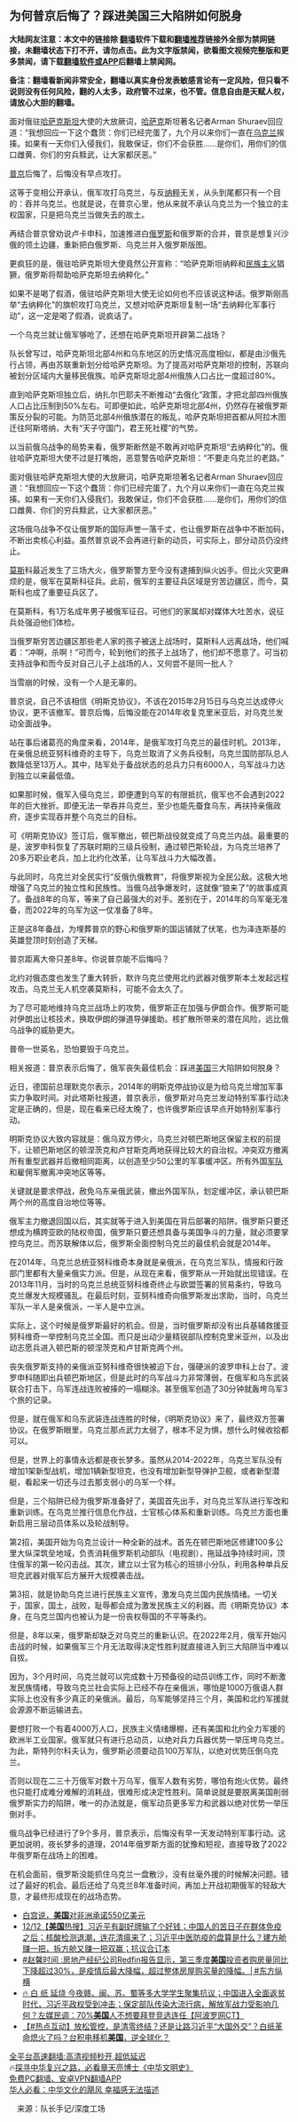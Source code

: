  <!-- 面包屑导航 --> <h2>为何普京后悔了？踩进美国三大陷阱如何脱身</h2> <p class="notice"><b>大陆网友注意：本文中的链接除 <a href="https://github.com/bannedbook/fanqiang" >翻墙</a>软件下载和<a href="https://github.com/killgcd/justmysocks/blob/master/README.md">翻墙推荐</a>链接外全部为禁网链接，未翻墙状态下打不开，请勿点击。此为文字版禁闻，欲看图文视频完整版和更多禁闻，请下载<a href="https://github.com/bannedbook/fanqiang">翻墙软件或APP</a>后翻墙上禁闻网。</p><p>备注：翻墙看新闻非常安全，翻墙以真实身份发表敏感言论有一定风险，但只看不说则没有任何风险，翻的人太多，政府管不过来，也不管。信息自由是天赋人权，请放心大胆的翻墙。</b></p>  <div class="entry"> <p id="summary">面对俄驻<a href="https://www.bannedbook.org/bnews/tag/%e5%93%88%e8%90%a8%e5%85%8b%e6%96%af%e5%9d%a6/" class="st_tag internal_tag" rel="tag" title="标签 哈萨克斯坦 下的日志">哈萨克斯坦</a>大使的大放厥词，<a href="https://www.bannedbook.org/bnews/tag/%E5%93%88%E8%90%A8%E5%85%8B/" class="st_tag internal_tag" rel="tag" title="标签 哈萨克 下的日志">哈萨克</a>斯坦著名记者Arman Shuraev回应道：“我想回应一下这个蠢货：你们已经完蛋了，九个月以来你们一直在<a href="https://www.bannedbook.org/bnews/tag/%e4%b9%8c%e5%85%8b%e5%85%b0/" class="st_tag internal_tag" rel="tag" title="标签 乌克兰 下的日志">乌克兰</a>挨揍。如果有一天你们入侵我们，我敢保证，你们不会获胜……是你们，用你们的信口雌黄、你们的穷兵黩武，让大家都厌恶。”</p> <p id="conimg"><a href="https://www.bannedbook.org/bnews/tag/%e6%99%ae%e4%ba%ac/" class="st_tag internal_tag" rel="tag" title="标签 普京 下的日志">普京</a>后悔了，后悔没有早点攻打。</p> <p>这等于变相公开承认，俄军攻打乌克兰，与反<a href="https://www.bannedbook.org/bnews/tag/%e7%ba%b3%e7%b2%b9/" class="st_tag internal_tag" rel="tag" title="标签 纳粹 下的日志">纳粹</a>无关，从头到尾都只有一个目的：吞并乌克兰。也就是说，在普京心里，他从来就不承认乌克兰为一个独立的主权国家，只是把乌克兰当做失去的故土。</p> <p>再结合普京曾劝说卢卡申科，加速推进白<a href="https://www.bannedbook.org/bnews/tag/%e4%bf%84%e7%bd%97%e6%96%af/" class="st_tag internal_tag" rel="tag" title="标签 俄罗斯 下的日志">俄罗斯</a>和俄罗斯的合并，普京是想复兴沙俄的领土边疆，重新把白俄罗斯、乌克兰并入俄罗斯版图。</p> <p>更疯狂的是，俄驻哈萨克斯坦大使竟然公开宣称：“哈萨克斯坦纳粹和<span class='wp_keywordlink'><a href="https://www.bannedbook.org/forum11/topic333.html" title="禁片：民族主义和三座大山" target="_blank">民族主义</a></span>猖獗，俄罗斯将帮助哈萨克斯坦去纳粹化。”</p> <p>如果不是喝了假酒，俄驻哈萨克斯坦大使无论如何也不应该说这种话。俄罗斯刚高举“去纳粹化”的旗帜攻打乌克兰，又想对哈萨克斯坦复制一场“去纳粹化军事行动”，这一定是喝了假酒，说疯话了。</p> <p>一个乌克兰就让俄军够呛了，还想在哈萨克斯坦开辟第二战场？</p> <p>队长曾写过，哈萨克斯坦北部4州和乌东地区的历史情况高度相似，都是由沙俄先行占领，再由苏联重新划分给哈萨克斯坦。为了提高对哈萨克斯坦的控制，苏联向被划分区域内大量移民俄族。哈萨克斯坦北部4州俄族人口占比一度超过80%。</p> <p>直到哈萨克斯坦独立后，纳扎尔巴耶夫不断推动“去俄化”政策，才把北部四州俄族人口占比压制到50%左右。可即便如此，哈萨克斯坦北部4州，仍然存在被俄罗斯策反分裂的可能。为防范北部4州俄族潜在的叛乱，哈萨克斯坦把首都从阿拉木图迁往阿斯塔纳，大有“天子守国门，君王死社稷”的气势。</p> <p>以当前俄乌战争的局势来看，俄罗斯断然是不敢再对哈萨克斯坦“去纳粹化”的。俄驻哈萨克斯坦大使不过是打嘴炮，恶意警告哈萨克斯坦：“不要走乌克兰的老路。”</p> <p>面对俄驻哈萨克斯坦大使的大放厥词，哈萨克斯坦著名记者Arman Shuraev回应道：“我想回应一下这个蠢货：你们已经完蛋了，九个月以来你们一直在乌克兰挨揍。如果有一天你们入侵我们，我敢保证，你们不会获胜……是你们，用你们的信口雌黄、你们的穷兵黩武，让大家都厌恶。”</p>  <p>这场俄乌战争不仅让俄罗斯的国际声誉一落千丈，也让俄罗斯在战争中不断加码，不断出卖核心利益。虽然普京说不会再进行新的动员，可实际上，部分动员仍没终止。</p> <p><a href="https://www.bannedbook.org/bnews/tag/%E8%8E%AB%E6%96%AF/" class="st_tag internal_tag" rel="tag" title="标签 莫斯 下的日志">莫斯</a>科最近发生了三场大火，俄罗斯警方至今没有逮捕到纵火凶手。但比火灾更麻烦的是，俄军在莫斯科征兵。此前，俄军的主要征兵区域是穷苦边疆区，而今，莫斯科也成了重要征兵区了。</p> <p>在莫斯科，有1万名成年男子被俄军征召。可他们的家属却对媒体大吐苦水，说征兵处强迫他们体检。</p> <p>当俄罗斯穷苦边疆区那些老人家的孩子被送上战场时，莫斯科人远离战场，他们喊着：“冲啊，杀啊！”可而今，轮到他们的孩子上战场了，他们却不愿意了。可当初支持战争和而今反对自己儿子上战场的人，又何尝不是同一批人？</p> <p>当雪崩的时候，没有一个人是无辜的。</p> <p>普京说，自己不该相信《明斯克协议》，不该在2015年2月15日与乌克兰达成停火协议，更不该撤军。普京后悔，后悔没能在2014年收复克里米亚后，对乌克兰发动全面战争。</p> <p>站在事后诸葛亮的角度来看，2014年，是俄军攻打乌克兰的最佳时机。2013年，在亲俄总统亚努科维奇的主导下，乌克兰取消了义务兵役制，乌克兰国防部队总人数降低至13万人。其中，陆军处于备战状态的总兵力只有6000人，乌军战斗力达到独立以来最低值。</p> <p>如果那时候，俄军入侵乌克兰，即便遭到乌军的有限抵抗，俄军也不会遇到2022年的巨大挫折。即便无法一举吞并乌克兰，至少也能先蚕食乌东，再扶持亲俄政府，逐步实现吞并整个乌克兰的目标。</p> <p>可《明斯克协议》签订后，俄军撤出，顿巴斯战役就变成了乌克兰内战。最重要的是，波罗申科恢复了苏联时期的三级兵役制，通过顿巴斯轮战，为乌克兰培养了20多万职业老兵，加上北约化改革，让乌军战斗力大幅改善。</p> <p>与此同时，乌克兰对全民实行“反俄仇俄教育”，将俄罗斯视为全民公敌。这极大地增强了乌克兰的独立性和民族性。当俄乌战争爆发时，这就像“狼来了”的故事成真了。备战8年的乌军，等来了自己最强大的对手。差别在于，2014年的乌军毫无准备，而2022年的乌军为这一仗准备了8年。</p> <p>正是这8年备战，为埋葬普京的野心和俄罗斯的国运铺就了伏笔，也为泽连斯基的英雄登顶时刻创造了天梯。</p>  <p>普京距离大帝只差8年。你说普京能不后悔吗？</p> <p>北约对俄态度也发生了重大转折，默许乌克兰使用北约武器对俄罗斯本土发起远程攻击。乌克兰无人机空袭莫斯科，可能不会太久了。</p> <p>为了尽可能地维持乌克兰战场上的攻势，俄罗斯正在加强与伊朗合作。俄罗斯可能对伊朗出让核技术，换取伊朗的弹道导弹援助。核扩散所带来的潜在风险，远比俄乌战争的威胁更大。</p> <p>普帝一世英名，恐怕要毁于乌克兰。</p> <p>相关报道：普京表示后悔了，俄军丧失最佳机会：踩进<a href="https://www.bannedbook.org/bnews/tag/%e7%be%8e%e5%9b%bd/" class="st_tag internal_tag" rel="tag" title="标签 美国 下的日志">美国</a>三大陷阱如何脱身？</p> <p>近日，德国前总理默克尔表示，2014年的明斯克停战协议是为给乌克兰增加军事实力争取时间。对此塔斯社报道，普京表示，俄罗斯对乌克兰发动特别军事行动决定是正确的，但是，现在看来已经太晚了，也许俄罗斯应该早点开始特别军事行动。</p> <p>明斯克协议大致内容就是：俄乌双方停火，乌克兰对顿巴斯地区保留主权的前提下，让顿巴斯地区的顿涅茨克和卢甘斯克两地获得比较大的自治权。冲突双方撤离所有重型武器并后撤相同距离，以创造至少50公里的军事缓冲区。所有外国<a href="https://www.bannedbook.org/bnews/tag/%E5%86%9B%E9%98%9F/" class="st_tag internal_tag" rel="tag" title="标签 军队 下的日志">军队</a>和雇佣军撤离冲突地区等等。</p> <p>关键就是要求停战，赦免乌东亲俄武装，撤出外国军队，划定缓冲区，承认顿巴斯两个州的高度自治地位等等。</p> <p>俄军主力撤退回国以后，其实就等于进入到美国在背后部署的陷阱。俄罗斯只要还想成为横跨亚欧的陆权帝国，俄罗斯只要还想具备与美国争斗的力量，就必须要掌控乌克兰。而苏联解体以后，俄罗斯全面控制乌克兰的最佳机会就是2014年。</p> <p>在2014年，乌克兰总统亚努科维奇本身就是亲俄派，在乌克兰军队，情报和行政部门里都有大量亲俄实力派。但是，从现在来看，俄罗斯从一开始就出现错误。在2013年11月，当时的乌克兰总统亚努科维奇终止与欧盟签署的贸易条约，导致乌克兰爆发大规模骚乱。在最后时刻，亚努科维奇向俄罗斯发出求助，当时，乌克兰军队一半人是亲俄派，一半人是中立派。</p> <p>实际上，这个时候是俄罗斯最好的机会。但是，当时俄罗斯却没有出兵基辅救援亚努科维奇一举控制乌克兰全国。而只是出动少量精锐部队控制克里米亚州，以及出动志愿兵进入顿巴斯的顿涅茨克和卢甘斯克两个州。</p>  <p>丧失俄罗斯支持的亲俄派亚努科维奇很快被迫下台，强硬派的波罗申科上台了。波罗申科随即出兵顿巴斯地区，但是此时的乌军战斗力非常薄弱，在俄军和乌东武装联合打击下，乌军连战连败被揍的一塌糊涂。甚至俄军创造了30分钟就轰垮乌军3个旅的记录。</p> <p>但是，就在俄军和乌东武装连战连胜的时候，《明斯克协议》来了，最终双方签署协议。在俄罗斯眼里，乌克兰那点武力太弱了，根本不足为惧，想什么时候收拾都可以。</p> <p>但是，世界上的事情永远都是夜长梦多。虽然从2014-2022年，乌克兰军队没有增加1架新型战机，增加1辆新型坦克，也没有增加新型导弹护卫舰，或者新型潜艇，看起来一切还与过去那支弱小的乌军一个样。</p> <p>但是，三个陷阱已经为俄罗斯准备好了，美国首先出手，对乌克兰军队进行军改和重新训练。在乌克兰推行信息化作战，士官核心体系和重新训练。乌克兰方面也重新启用三层动员体系以及轮战制导。</p> <p>第2招，美国开始为乌克兰设计一种全新的战术。首先在顿巴斯地区修建100多公里大纵深筑垒地域，负责消耗俄罗斯机动部队（电视剧），拖延战争持续时间，顶住俄军的第一轮闪击战。其次，建立以士官为核心的班排小分队，利用各种单兵反坦克武器对俄军后方展开大规模袭击战。</p> <p>第3招，就是协助乌克兰进行民族主义宣传，激发乌克兰国内民族情绪。一切关于，国家，国土，战败，耻辱都会成为激发民族主义的利器。而《明斯克协议》本身，在乌克兰国内也被认为是一份丧权辱国的不平等条约。</p> <p>但是，8年以来，俄罗斯却缺乏对乌克兰的重新认识。在2022年2月，俄军开始闪击战的时候，如果俄军三个月无法取得决定性胜利就直接进入到三大陷阱当中难以自拔。</p> <p>因为，3个月时间，乌克兰就可以完成数十万预备役的动员训练工作，同时不断激发民族情绪，导致乌克兰社会实际上已经不存在亲俄派，哪怕是1000万俄语人群实际上也没有多少真正的亲俄派。最后，乌军能够坚持三个月，美国和北约军援就会源源不断运输进去。</p> <p>要想打败一个有着4000万人口，民族主义情绪爆棚，还有美国和北约全力军援的欧洲半工业国家。俄军就只有进行总动员，以绝对兵力兵器优势一举压垮乌克兰。为此，斯特列尔科夫认为，俄罗斯必须要动员100万军队，以绝对优势压倒乌克兰。</p> <p>否则以现在二三十万俄军对数十万乌军，俄军人数有劣势，哪怕有炮火优势。最终也只能打成难分难解的消耗战，很难形成决定性胜利。简单说就是要脱离美国削弱俄罗斯实力的陷阱，唯一的办法就是，俄军动员更多军力和武器以绝对优势一举压倒对手。</p> <p>俄乌战争已经进行了9个多月，普京表示，后悔没有早一天发动特别军事行动。这更加说明，夜长梦多的道理，2014年俄罗斯方面的犹豫和短视，直接导致了2022年俄罗斯在战场上的困难。</p>  <p>在机会面前，俄罗斯没能抓住乌克兰一盘散沙，没有丝毫外援的时候解决问题。错过了最好的机会。最后还给了乌克兰8年准备时间，再加上开战初期俄军的轻敌大意，才最终形成现在的战场态势。</p> <!--<div id="taboola-mid-1"></div>--><ul class='op-related-articles' title='相关阅读'> <li><a href='https://www.bannedbook.org/bnews/worldnews/20221213/1822903.html' target='_blank'>白宫说，<b>美国</b>对非洲承诺550亿美元</a></li> <li><a href='https://www.bannedbook.org/bnews/bannedvideo/20221213/1822902.html' target='_blank'>12/12【<b>美国</b>热搜】习近平有副好牌输了个好钱；中国人的苦日子在群体免疫之后；核酸检测退潮，连花清瘟来了；习近平中医防疫的盘算是什么？建方舱赚一把，拆方舱又赚一把双赢；抗议合订本</a></li> <li><a href='https://www.bannedbook.org/bnews/sohnews/20221213/1822882.html' target='_blank'>#赵馨时间 :房地产经纪公司Redfin报告显示，第三季度<b>美国</b>投资者购房量同比下降超过30%，是疫情后最大降幅，超过整体房屋购买量的降幅。│#东方纵横</a></li> <li><a href='https://www.bannedbook.org/bnews/bannedvideo/20221213/1822881.html' target='_blank'>🔥 白 纸 延烧 今夜赣、闽、苏、蜀等多大学学生聚集抗议；中国进入全面返贫时代，习近平政权受到冲击；保定部队传染大流行病，解放军战力受影响几何？左媒民调：70%<b>美国</b>人不想要拜登竞选连任【阿波罗网CT】</a></li> <li><a href='https://www.bannedbook.org/bnews/bannedvideo/20221213/1822879.html' target='_blank'>【#热点互动】放松管控，是清零终结？还是让路习近平“大国外交”？白纸革命熄火了吗？台积电移机<b>美国</b>，逆全球化？</a></li> </ul> <p class="texttj"> <a href="https://github.com/bannedbook/fanqiang/wiki/V2ray%E6%9C%BA%E5%9C%BA" target="_blank">全平台高速翻墙:高清视频秒开,超低延迟</a><br/> 🔥<a href="https://www.bannedbook.org/bnews/comments/20220808/1768773.html" target="_blank">探寻中华复兴之路，必看章天亮博士《中华文明史》</a><br/> <a href="https://github.com/bannedbook/fanqiang/wiki/%E7%A6%81%E9%97%BB%E7%BD%91%E5%AE%89%E5%8D%93%E7%BF%BB%E5%A2%99%E6%96%B0%E9%97%BBAPP" target="_blank">免费PC翻墙、安卓VPN翻墙APP</a><br/> <a href="https://www.bannedbook.org/bnews/comments/20220220/1694796.html" target="_blank">华人必看：中华文化的飓风 幸福感无法描述</a><br/> </p><p class="src-info">　来源：队长手记/深度工场 </p><a name='sharetosocial'></a> <div style="margin-bottom:5px;padding-bottom:5px;clear:both"> <div id="archive-pix-1" class="banner-ads"> <!-- AuctionX Display platform tag START --> <div id="27602x728x90x621x_ADSLOT1" clicktrack="%%CLICK_URL_ESC%%"></div>  <!-- AuctionX Display platform tag END --> </div> <div id="archive-pix-2" class="banner-ads"> <!-- AuctionX Display platform tag START --> <div id="27556x300x250x621x_ADSLOT1" clicktrack="%%CLICK_URL_ESC%%" style="margin:0 auto;text-align:center"></div>  <!-- AuctionX Display platform tag END --> </div> </div>  <div id="archive-pix-1" class="banner-ads"> <!-- AuctionX Display platform tag START --> <div id="27603x728x90x621x_ADSLOT1" clicktrack="%%CLICK_URL_ESC%%"></div>  <!-- AuctionX Display platform tag END --> </div> </div><!--END ENTRY--> 